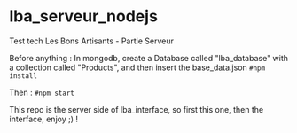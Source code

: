 # lba_serveur_nodejs
Test tech Les Bons Artisants - Partie Serveur

Before anything :
In mongodb, create a Database called "lba_database" with a collection called "Products", and then insert the base_data.json
``#npm install``

Then :
``#npm start``

This repo is the server side of lba_interface, so first this one, then the interface, enjoy ;) !
